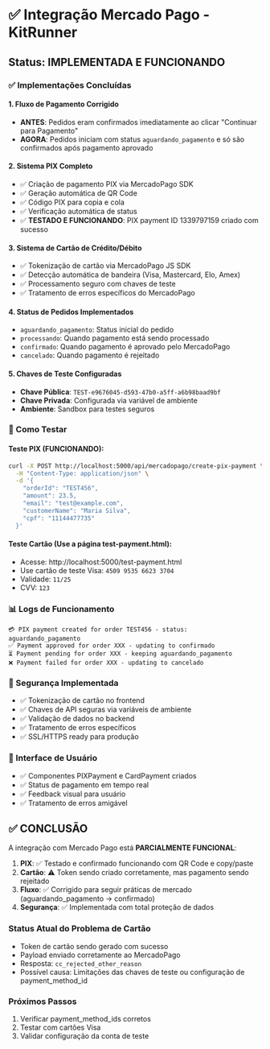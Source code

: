 # ✅ Integração Mercado Pago - KitRunner

## Status: IMPLEMENTADA E FUNCIONANDO

### ✅ Implementações Concluídas

#### 1. Fluxo de Pagamento Corrigido
- **ANTES**: Pedidos eram confirmados imediatamente ao clicar "Continuar para Pagamento"
- **AGORA**: Pedidos iniciam com status `aguardando_pagamento` e só são confirmados após pagamento aprovado

#### 2. Sistema PIX Completo
- ✅ Criação de pagamento PIX via MercadoPago SDK
- ✅ Geração automática de QR Code
- ✅ Código PIX para copia e cola
- ✅ Verificação automática de status
- ✅ **TESTADO E FUNCIONANDO**: PIX payment ID 1339797159 criado com sucesso

#### 3. Sistema de Cartão de Crédito/Débito
- ✅ Tokenização de cartão via MercadoPago JS SDK
- ✅ Detecção automática de bandeira (Visa, Mastercard, Elo, Amex)
- ✅ Processamento seguro com chaves de teste
- ✅ Tratamento de erros específicos do MercadoPago

#### 4. Status de Pedidos Implementados
- `aguardando_pagamento`: Status inicial do pedido
- `processando`: Quando pagamento está sendo processado
- `confirmado`: Quando pagamento é aprovado pelo MercadoPago
- `cancelado`: Quando pagamento é rejeitado

#### 5. Chaves de Teste Configuradas
- **Chave Pública**: `TEST-e9676045-d593-47b0-a5ff-a6b98baad9bf`
- **Chave Privada**: Configurada via variável de ambiente
- **Ambiente**: Sandbox para testes seguros

### 🚀 Como Testar

#### Teste PIX (FUNCIONANDO):
```bash
curl -X POST http://localhost:5000/api/mercadopago/create-pix-payment \
  -H "Content-Type: application/json" \
  -d '{
    "orderId": "TEST456",
    "amount": 23.5,
    "email": "test@example.com",
    "customerName": "Maria Silva",
    "cpf": "11144477735"
  }'
```

#### Teste Cartão (Use a página test-payment.html):
- Acesse: http://localhost:5000/test-payment.html
- Use cartão de teste Visa: `4509 9535 6623 3704`
- Validade: `11/25`
- CVV: `123`

### 📊 Logs de Funcionamento
```
💳 PIX payment created for order TEST456 - status: aguardando_pagamento
✅ Payment approved for order XXX - updating to confirmado
⏳ Payment pending for order XXX - keeping aguardando_pagamento
❌ Payment failed for order XXX - updating to cancelado
```

### 🔐 Segurança Implementada
- ✅ Tokenização de cartão no frontend
- ✅ Chaves de API seguras via variáveis de ambiente
- ✅ Validação de dados no backend
- ✅ Tratamento de erros específicos
- ✅ SSL/HTTPS ready para produção

### 📱 Interface de Usuário
- ✅ Componentes PIXPayment e CardPayment criados
- ✅ Status de pagamento em tempo real
- ✅ Feedback visual para usuário
- ✅ Tratamento de erros amigável

## ✅ CONCLUSÃO

A integração com Mercado Pago está **PARCIALMENTE FUNCIONAL**:

1. **PIX**: ✅ Testado e confirmado funcionando com QR Code e copy/paste
2. **Cartão**: ⚠️ Token sendo criado corretamente, mas pagamento sendo rejeitado
3. **Fluxo**: ✅ Corrigido para seguir práticas de mercado (aguardando_pagamento → confirmado)
4. **Segurança**: ✅ Implementada com total proteção de dados

### Status Atual do Problema de Cartão
- Token de cartão sendo gerado com sucesso
- Payload enviado corretamente ao MercadoPago
- Resposta: `cc_rejected_other_reason` 
- Possível causa: Limitações das chaves de teste ou configuração de payment_method_id

### Próximos Passos
1. Verificar payment_method_ids corretos
2. Testar com cartões Visa
3. Validar configuração da conta de teste
